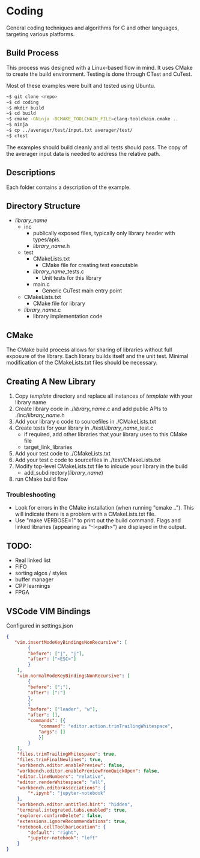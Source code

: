 
# Coding

General coding techniques and algorithms for C and other languages, targeting various platforms.

## Build Process
This process was designed with a Linux-based flow in mind. It uses CMake to create the build environment. Testing is done through CTest and CuTest.

Most of these examples were built and tested using Ubuntu.
```bash
~$ git clone <repo>
~$ cd coding
~$ mkdir build
~$ cd build
~$ cmake -GNinja -DCMAKE_TOOLCHAIN_FILE=clang-toolchain.cmake ..
~$ ninja
~$ cp ../averager/test/input.txt averager/test/
~$ ctest
```
The examples should build cleanly and all tests should pass. The copy of the averager input data is needed to address the relative path.

## Descriptions
Each folder contains a description of the example.

## Directory Structure
- *library_name*
    - inc
        - publically exposed files, typically only library header with types/apis.
        - *library_name*.h
    - test
        - CMakeLists.txt
            - CMake file for creating test executable
        - *library_name*_tests.c
            - Unit tests for this library
        - main.c
            - Generic CuTest main entry point
    - CMakeLists.txt
        - CMake file for library
    - *library_name*.c
        - library implementation code
## CMake
The CMake build process allows for sharing of libraries without full exposure of the library. Each library builds itself and the unit test. Minimal modification of the CMakeLists.txt files should be necessary.
## Creating A New Library
1. Copy *template* directory and replace all instances of *template* with your library name
1. Create library code in ./*library_name*.c and add public APIs to ./inc/*library_name*.h
1. Add your library c code to sourcefiles in ./CMakeLists.txt
1. Create tests for your library in ./test/*library_name*_test.c
    * if required, add other libraries that your library uses to this CMake file
    * target_link_libraries
1. Add your test code to ./CMakeLists.txt
1. Add your test c code to sourcefiles in ./test/CMakeLists.txt
1. Modify top-level CMakeLists.txt file to inlcude your library in the build
    * add_subdirectory(*library_name*)
1. run CMake build flow
### Troubleshooting
- Look for errors in the CMake installation (when running "cmake .."). This will indicate there is a problem with a CMakeLists.txt file.
- Use "make VERBOSE=1" to print out the build command. Flags and linked libraries (appearing as "-I\<path\>") are displayed in the output.
## TODO:
* Real linked list
* FIFO
* sorting algos / styles
* buffer manager
* CPP learnings
* FPGA

## VSCode VIM Bindings
Configured in settings.json
```json
{
   "vim.insertModeKeyBindingsNonRecursive": [
        {
        "before": ["j", "j"],
        "after": ["<ESC>"]
        }
    ],
    "vim.normalModeKeyBindingsNonRecursive": [
        {
        "before": [";"],
        "after": [":"]
        },
        {
        "before": ["leader", "w"],
        "after": [],
        "commands": [{
            "command": "editor.action.trimTrailingWhitespace",
            "args": []
            }]
        }
    ],
    "files.trimTrailingWhitespace": true,
    "files.trimFinalNewlines": true,
    "workbench.editor.enablePreview": false,
    "workbench.editor.enablePreviewFromQuickOpen": false,
    "editor.lineNumbers": "relative",
    "editor.renderWhitespace": "all",
    "workbench.editorAssociations": {
        "*.ipynb": "jupyter-notebook"
    },
    "workbench.editor.untitled.hint": "hidden",
    "terminal.integrated.tabs.enabled": true,
    "explorer.confirmDelete": false,
    "extensions.ignoreRecommendations": true,
    "notebook.cellToolbarLocation": {
        "default": "right",
        "jupyter-notebook": "left"
    }
}
```